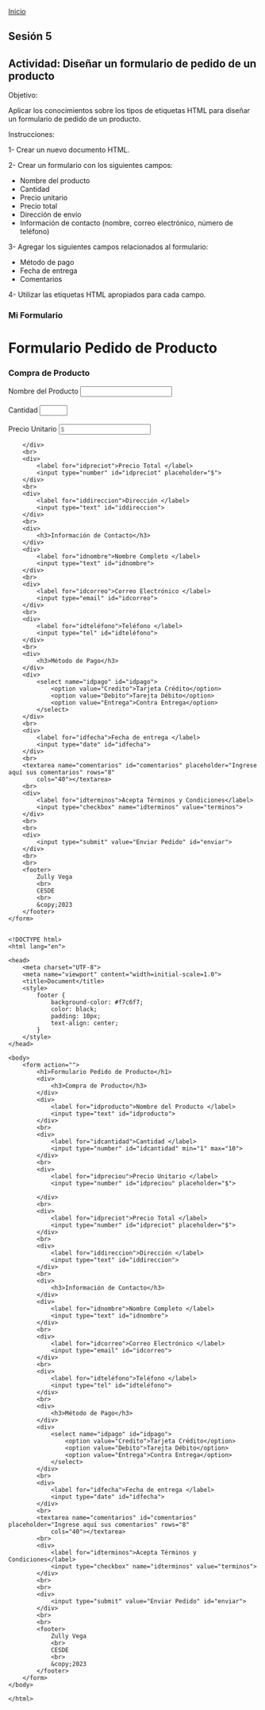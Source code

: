 <!-- No borrar o modificar -->
[Inicio](./index.md)

## Sesión 5 


<!-- Su documentación aquí -->

## Actividad: Diseñar un formulario de pedido de un producto
Objetivo:

Aplicar los conocimientos sobre los tipos de etiquetas HTML para diseñar un formulario de pedido de un producto.

Instrucciones:

1- Crear un nuevo documento HTML.

2- Crear un formulario con los siguientes campos:
- Nombre del producto
- Cantidad
- Precio unitario
- Precio total
- Dirección de envío
- Información de contacto (nombre, correo electrónico, número de teléfono)

3- Agregar los siguientes campos relacionados al formulario:
- Método de pago
- Fecha de entrega
- Comentarios

4- Utilizar las etiquetas HTML apropiados para cada campo.

### Mi Formulario

<!DOCTYPE html>
<html lang="en">

<head>
    <meta charset="UTF-8">
    <meta name="viewport" content="width=initial-scale=1.0">
    <title>Document</title>
    <style>
        footer {
            background-color: #f7c6f7;
            color: black;
            padding: 10px;
            text-align: center;
        }
    </style>
</head>

<body>
    <form action="">
        <h1>Formulario Pedido de Producto</h1>
        <div>
            <h3>Compra de Producto</h3>
        </div>
        <div>
            <label for="idproducto">Nombre del Producto </label>
            <input type="text" id="idproducto">
        </div>
        <br>
        <div>
            <label for="idcantidad">Cantidad </label>
            <input type="number" id="idcantidad" min="1" max="10">
        </div>
        <br>
        <div>
            <label for="idpreciou">Precio Unitario </label>
            <input type="number" id="idpreciou" placeholder="$">

        </div>
        <br>
        <div>
            <label for="idpreciot">Precio Total </label>
            <input type="number" id="idpreciot" placeholder="$">
        </div>
        <br>
        <div>
            <label for="iddireccion">Dirección </label>
            <input type="text" id="iddireccion">
        </div>
        <br>
        <div>
            <h3>Información de Contacto</h3>
        </div>
        <div>
            <label for="idnombre">Nombre Completo </label>
            <input type="text" id="idnombre">
        </div>
        <br>
        <div>
            <label for="idcorreo">Correo Electrónico </label>
            <input type="email" id="idcorreo">
        </div>
        <br>
        <div>
            <label for="idteléfono">Teléfono </label>
            <input type="tel" id="idteléfono">
        </div>
        <br>
        <div>
            <h3>Método de Pago</h3>
        </div>
        <div>
            <select name="idpago" id="idpago">
                <option value="Credito">Tarjeta Crédito</option>
                <option value="Debito">Tarejta Débito</option>
                <option value="Entrega">Contra Entrega</option>
            </select>
        </div>
        <br>
        <div>
            <label for="idfecha">Fecha de entrega </label>
            <input type="date" id="idfecha">
        </div>
        <br>
        <textarea name="comentarios" id="comentarios" placeholder="Ingrese aquí sus comentarios" rows="8"
            cols="40"></textarea>
        <br>
        <div>
            <label for="idterminos">Acepta Términos y Condiciones</label>
            <input type="checkbox" name="idterminos" value="terminos">
        </div>
        <br>
        <br>
        <div>
            <input type="submit" value="Enviar Pedido" id="enviar">
        </div>
        <br>
        <br>
        <footer>
            Zully Vega
            <br>
            CESDE
            <br>
            &copy;2023
        </footer>
    </form>
</body>

</html>

```

<!DOCTYPE html>
<html lang="en">

<head>
    <meta charset="UTF-8">
    <meta name="viewport" content="width=initial-scale=1.0">
    <title>Document</title>
    <style>
        footer {
            background-color: #f7c6f7;
            color: black;
            padding: 10px;
            text-align: center;
        }
    </style>
</head>

<body>
    <form action="">
        <h1>Formulario Pedido de Producto</h1>
        <div>
            <h3>Compra de Producto</h3>
        </div>
        <div>
            <label for="idproducto">Nombre del Producto </label>
            <input type="text" id="idproducto">
        </div>
        <br>
        <div>
            <label for="idcantidad">Cantidad </label>
            <input type="number" id="idcantidad" min="1" max="10">
        </div>
        <br>
        <div>
            <label for="idpreciou">Precio Unitario </label>
            <input type="number" id="idpreciou" placeholder="$">

        </div>
        <br>
        <div>
            <label for="idpreciot">Precio Total </label>
            <input type="number" id="idpreciot" placeholder="$">
        </div>
        <br>
        <div>
            <label for="iddireccion">Dirección </label>
            <input type="text" id="iddireccion">
        </div>
        <br>
        <div>
            <h3>Información de Contacto</h3>
        </div>
        <div>
            <label for="idnombre">Nombre Completo </label>
            <input type="text" id="idnombre">
        </div>
        <br>
        <div>
            <label for="idcorreo">Correo Electrónico </label>
            <input type="email" id="idcorreo">
        </div>
        <br>
        <div>
            <label for="idteléfono">Teléfono </label>
            <input type="tel" id="idteléfono">
        </div>
        <br>
        <div>
            <h3>Método de Pago</h3>
        </div>
        <div>
            <select name="idpago" id="idpago">
                <option value="Credito">Tarjeta Crédito</option>
                <option value="Debito">Tarejta Débito</option>
                <option value="Entrega">Contra Entrega</option>
            </select>
        </div>
        <br>
        <div>
            <label for="idfecha">Fecha de entrega </label>
            <input type="date" id="idfecha">
        </div>
        <br>
        <textarea name="comentarios" id="comentarios" placeholder="Ingrese aquí sus comentarios" rows="8"
            cols="40"></textarea>
        <br>
        <div>
            <label for="idterminos">Acepta Términos y Condiciones</label>
            <input type="checkbox" name="idterminos" value="terminos">
        </div>
        <br>
        <br>
        <div>
            <input type="submit" value="Enviar Pedido" id="enviar">
        </div>
        <br>
        <br>
        <footer>
            Zully Vega
            <br>
            CESDE
            <br>
            &copy;2023
        </footer>
    </form>
</body>

</html>
```
